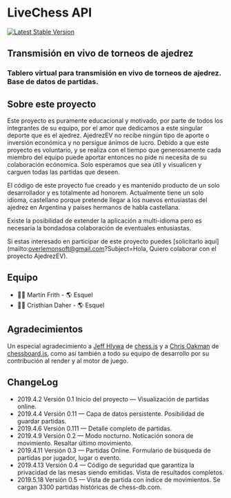 # LiveChess API

[![Latest Stable Version](https://ajedrezenvivo.net/img/knightpawn.png)](https://ajedrezenvivo.net)

## Transmisión en vivo de torneos de ajedrez
### Tablero virtual para transmisión en vivo de torneos de ajedrez. Base de datos de partidas.

## Sobre este proyecto
Este proyecto es puramente educacional y motivado, por parte de todos los integrantes de su equipo, por el amor que dedicamos a este singular deporte que es el ajedrez. AjedrezEV no recibe ningún tipo de aporte o inversión económica y no persigue ánimos de lucro. Debido a que este proyecto es voluntario, y se realiza con el tiempo que generosamente cada miembro del equipo puede aportar entonces no pide ni necesita de su colaboración ecónomica. Solo esperamos que sea útil y visualicen y carguen todas las partidas que deseen.

El código de este proyecto fue creado y es mantenido producto de un solo desarrollador y es totalmente ad honorem. Actualmente tiene un solo idioma, castellano porque pretende llegar a los nuevos entusiastas del ajedrez en Argentina y países hermanos de habla castellana. 

Existe la posibilidad de extender la aplicación a multi-idioma pero es necesaria la bondadosa colaboración de eventuales entusiastas.

Si estas interesado en participar de este proyecto puedes [solicitarlo aquí](mailto:overlemonsoft@gmail.com?Subject=Hola, Quiero colaborar con el proyecto AjedrezEV).

## Equipo
- 👨🏻‍ ‍Martín Frith - 🌎 Esquel
- ‍👨🏻‍ ‍Cristhian Daher - 🌎 Esquel

## Agradecimientos
Un especial agradecimiento a [Jeff Hlywa](https://github.com/jhlywa) de [chess.js](https://github.com/jhlywa/chess.js) y a [Chris Oakman](https://github.com/oakmac) de [chessboard.js](https://github.com/oakmac/chessboardjs), como así también a todo su equipo de desarrollo por su contribución al render y al motor de juego. 

## ChangeLog
- 2019.4.2 Versión 0.1  Inicio del proyecto — Visualización de partidas online.
- 2019.4.4 Versión 0.11 — Capa de datos persistente. Posibilidad de guardar partidas.
- 2019.4.6 Versión 0.111 — Detalle completo de partidas.
- 2019.4.9 Versión 0.2 — Modo nocturno. Noticación sonora de movimiento. Resaltar último movimiento.
- 2019.4.11 Versión 0.3 — Partidas Online. Formulario de búsqueda de partidas por jugador, lugar o evento.
- 2019.4.13 Versión 0.4 — Código de seguridad que garantiza la privacidad de las mesas siendo emitidas. Vista de resultados completos.
- 2019.5.18 Versión 0.5 — Vista de partida con índice de movimientos. Se cargan 3300 partidas históricas de chess-db.com.